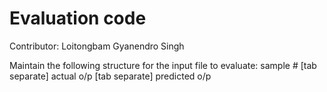 # Evaluation code
Contributor: Loitongbam Gyanendro Singh

Maintain the following structure for the input file to evaluate:
sample # [tab separate] actual o/p [tab separate] predicted o/p



